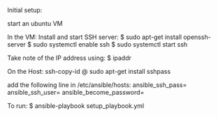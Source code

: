 Initial setup:

start an ubuntu VM

In the VM:
   Install and start SSH server:
   $ sudo apt-get install openssh-server
   $ sudo systemctl enable ssh
   $ sudo systemctl start ssh

   Take note of the IP address using:
   $ ipaddr

On the Host: 
   ssh-copy-id <username>@<VM-IP>
   sudo apt-get install sshpass

   add the following line in /etc/ansible/hosts: 
   <VM-IP> ansible_ssh_pass=<password> ansible_ssh_user=<username> ansible_become_password=<password>


To run:
$ ansible-playbook  setup_playbook.yml